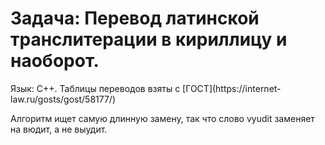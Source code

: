 <h1>Задача: Перевод латинской транслитерации в кириллицу и наоборот.</h1>
Язык: C++.
Таблицы переводов взяты с [ГОСТ](https://internet-law.ru/gosts/gost/58177/)

Алгоритм ищет самую длинную замену, так что слово vyudit заменяет на вюдит, а не выудит.
